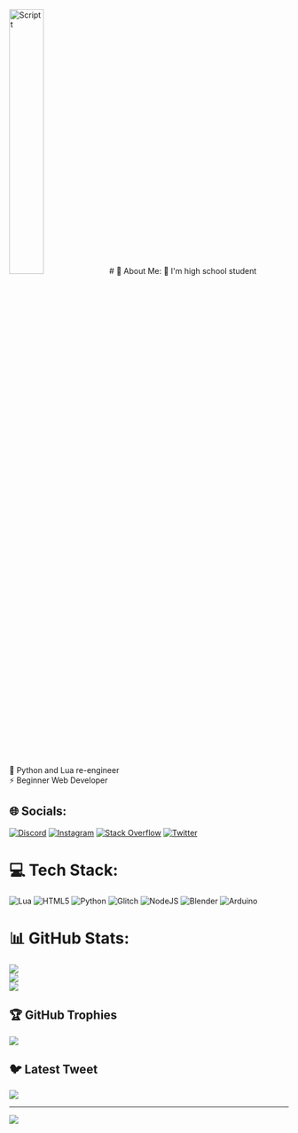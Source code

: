 <img src="https://i.hizliresim.com/gl3d0na.gif" alt="Scriptt" width="35%">
# 💫 About Me:
🔭 I'm high school student<br>💬 Python and Lua re-engineer<br>⚡ Beginner Web Developer


## 🌐 Socials:
[![Discord](https://img.shields.io/badge/Discord-%237289DA.svg?logo=discord&logoColor=white)](https://discord.gg/Script#7478) [![Instagram](https://img.shields.io/badge/Instagram-%23E4405F.svg?logo=Instagram&logoColor=white)](https://instagram.com/script.xyz) [![Stack Overflow](https://img.shields.io/badge/-Stackoverflow-FE7A16?logo=stack-overflow&logoColor=white)](https://stackoverflow.com/users/22061741) [![Twitter](https://img.shields.io/badge/Twitter-%231DA1F2.svg?logo=Twitter&logoColor=white)](https://twitter.com/Script54) 

# 💻 Tech Stack:
![Lua](https://img.shields.io/badge/lua-%232C2D72.svg?style=for-the-badge&logo=lua&logoColor=white) ![HTML5](https://img.shields.io/badge/html5-%23E34F26.svg?style=for-the-badge&logo=html5&logoColor=white) ![Python](https://img.shields.io/badge/python-3670A0?style=for-the-badge&logo=python&logoColor=ffdd54) ![Glitch](https://img.shields.io/badge/glitch-%233333FF.svg?style=for-the-badge&logo=glitch&logoColor=white) ![NodeJS](https://img.shields.io/badge/node.js-6DA55F?style=for-the-badge&logo=node.js&logoColor=white) ![Blender](https://img.shields.io/badge/blender-%23F5792A.svg?style=for-the-badge&logo=blender&logoColor=white) ![Arduino](https://img.shields.io/badge/-Arduino-00979D?style=for-the-badge&logo=Arduino&logoColor=white)
# 📊 GitHub Stats:
![](https://github-readme-stats.vercel.app/api?username=Script54&theme=dark&hide_border=false&include_all_commits=false&count_private=false)<br/>
![](https://github-readme-streak-stats.herokuapp.com/?user=Script54&theme=dark&hide_border=false)<br/>
![](https://github-readme-stats.vercel.app/api/top-langs/?username=Script54&theme=dark&hide_border=false&include_all_commits=false&count_private=false&layout=compact)

## 🏆 GitHub Trophies
![](https://github-profile-trophy.vercel.app/?username=Script54&theme=radical&no-frame=false&no-bg=true&margin-w=4)

## 🐦 Latest Tweet
[![](https://gtce.itsvg.in/api?username=Script54)](https://github.com/VishwaGauravIn/github-twitter-card-embed)

---
[![](https://visitcount.itsvg.in/api?id=Script54&icon=0&color=12)](https://visitcount.itsvg.in)

<!-- Proudly created with GPRM ( https://gprm.itsvg.in ) -->
